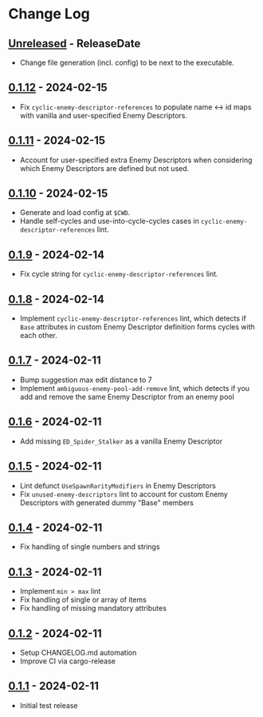 # Change Log

<!-- next-header -->
## [Unreleased] - ReleaseDate

- Change file generation (incl. config) to be next to the executable.

## [0.1.12] - 2024-02-15

- Fix `cyclic-enemy-descriptor-references` to populate name <-> id maps
  with vanilla and user-specified Enemy Descriptors.

## [0.1.11] - 2024-02-15

- Account for user-specified extra Enemy Descriptors when considering
  which Enemy Descriptors are defined but not used.

## [0.1.10] - 2024-02-15

- Generate and load config at `$CWD`.
- Handle self-cycles and use-into-cycle-cycles cases in
  `cyclic-enemy-descriptor-references` lint.

## [0.1.9] - 2024-02-14

- Fix cycle string for `cyclic-enemy-descriptor-references` lint.

## [0.1.8] - 2024-02-14

- Implement `cyclic-enemy-descriptor-references` lint, which detects if
  `Base` attributes in custom Enemy Descriptor definition forms cycles with
  each other.

## [0.1.7] - 2024-02-11

- Bump suggestion max edit distance to 7
- Implement `ambiguous-enemy-pool-add-remove` lint, which detects if you add
  and remove the same Enemy Descriptor from an enemy pool

## [0.1.6] - 2024-02-11

- Add missing `ED_Spider_Stalker` as a vanilla Enemy Descriptor

## [0.1.5] - 2024-02-11

- Lint defunct `UseSpawnRarityModifiers` in Enemy Descriptors
- Fix `unused-enemy-descriptors` lint to account for custom Enemy Descriptors 
  with generated dummy "Base" members

## [0.1.4] - 2024-02-11

- Fix handling of single numbers and strings

## [0.1.3] - 2024-02-11

- Implement `min > max` lint
- Fix handling of single or array of items
- Fix handling of missing mandatory attributes

## [0.1.2] - 2024-02-11

- Setup CHANGELOG.md automation
- Improve CI via cargo-release

## [0.1.1] - 2024-02-11

- Initial test release

<!-- next-url -->
[Unreleased]: https://github.com/jieyouxu/CDLint/compare/v0.1.12...HEAD
[0.1.12]: https://github.com/jieyouxu/CDLint/compare/v0.1.11...v0.1.12
[0.1.11]: https://github.com/jieyouxu/CDLint/compare/v0.1.10...v0.1.11
[0.1.10]: https://github.com/jieyouxu/CDLint/compare/v0.1.9...v0.1.10
[0.1.9]: https://github.com/jieyouxu/CDLint/compare/v0.1.8...v0.1.9
[0.1.8]: https://github.com/jieyouxu/CDLint/compare/v0.1.7...v0.1.8
[0.1.7]: https://github.com/jieyouxu/CDLint/compare/v0.1.6...v0.1.7
[0.1.6]: https://github.com/jieyouxu/CDLint/compare/v0.1.5...v0.1.6
[0.1.5]: https://github.com/jieyouxu/CDLint/compare/v0.1.4...v0.1.5
[0.1.4]: https://github.com/jieyouxu/CDLint/compare/v0.1.3...v0.1.4
[0.1.3]: https://github.com/jieyouxu/CDLint/compare/v0.1.2...v0.1.3
[0.1.2]: https://github.com/jieyouxu/CDLint/compare/v0.1.1...v0.1.2
[0.1.1]: https://github.com/jieyouxu/CDLint/compare/v0.1.0...v0.1.1
